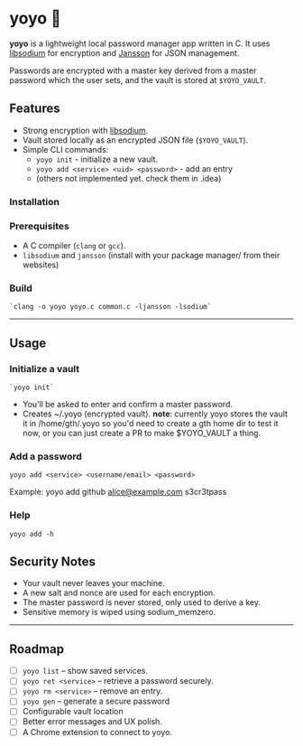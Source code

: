 # yoyo 🔑

**yoyo** is a lightweight local password manager app written in C.
It uses [libsodium](https://doc.libsodium.org/) for encryption and [Jansson](https://digip.org/jansson/) for JSON management.

Passwords are encrypted with a master key derived from a master password which the user sets, and the vault is stored at `$YOYO_VAULT`.


## Features
- Strong encryption with [libsodium](https://doc.libsodium.org/).
- Vault stored locally as an encrypted JSON file (`$YOYO_VAULT`).
- Simple CLI commands:
  - `yoyo init` - initialize a new vault.
  - `yoyo add <service> <uid> <password>` - add an entry
  - (others not implemented yet. check them in .idea)
  

### Installation

### Prerequisites
- A C compiler (`clang` or `gcc`).
- `libsodium` and `jansson` (install with your package manager/ from their websites)

### Build
    `clang -o yoyo yoyo.c common.c -ljansson -lsodium`

---

## Usage

### Initialize a vault
    `yoyo init`

- You’ll be asked to enter and confirm a master password.
- Creates ~/.yoyo (encrypted vault).
 **note**: currently yoyo stores the vault it in /home/gth/.yoyo so you'd need to create a gth home dir to test it now, or you can just create a PR to make $YOYO_VAULT a thing.

### Add a password
    yoyo add <service> <username/email> <password>

Example:
    yoyo add github alice@example.com s3cr3tpass

### Help
    yoyo add -h


## Security Notes

- Your vault never leaves your machine.
- A new salt and nonce are used for each encryption.
- The master password is never stored, only used to derive a key.
- Sensitive memory is wiped using sodium_memzero.

---

## Roadmap

- [ ] `yoyo list` – show saved services.
- [ ] `yoyo ret <service>` – retrieve a password securely.
- [ ] `yoyo rm <service>` – remove an entry.
- [ ] `yoyo gen` – generate a secure password
- [ ] Configurable vault location
- [ ] Better error messages and UX polish.
- [ ] A Chrome extension to connect to yoyo.